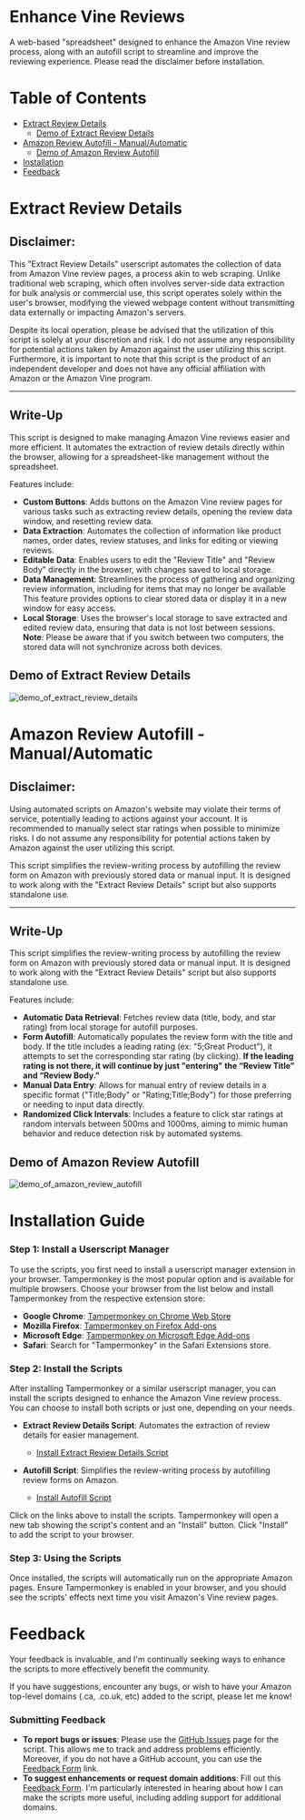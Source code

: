 
# Enhance Vine Reviews
A web-based "spreadsheet" designed to enhance the Amazon Vine review process, along with an autofill script to streamline and improve the reviewing experience. Please read the disclaimer before installation.

# Table of Contents
- [Extract Review Details](#extract-review-details)
    - [Demo of Extract Review Details](#demo-of-extract-review-details)
- [Amazon Review Autofill - Manual/Automatic](#amazon-review-autofill---manualautomatic)
  - [Demo of Amazon Review Autofill](#demo-of-amazon-review-autofill)
- [Installation](#installation-guide)
- [Feedback](#feedback)

# Extract Review Details

## Disclaimer:
This "Extract Review Details" userscript automates the collection of data from Amazon Vine review pages, a process akin to web scraping. Unlike traditional web scraping, which often involves server-side data extraction for bulk analysis or commercial use, this script operates solely within the user's browser, modifying the viewed webpage content without transmitting data externally or impacting Amazon's servers.

Despite its local operation, please be advised that the utilization of this script is solely at your discretion and risk. I do not assume any responsibility for potential actions taken by Amazon against the user utilizing this script. Furthermore, it is important to note that this script is the product of an independent developer and does not have any official affiliation with Amazon or the Amazon Vine program.

---
## Write-Up
This script is designed to make managing Amazon Vine reviews easier and more efficient. It automates the extraction of review details directly within the browser, allowing for a spreadsheet-like management without the spreadsheet. 

Features include:
- **Custom Buttons**: Adds buttons on the Amazon Vine review pages for various tasks such as extracting review details, opening the review data window, and resetting review data.
- **Data Extraction**: Automates the collection of information like product names, order dates, review statuses, and links for editing or viewing reviews.
- **Editable Data**: Enables users to edit the "Review Title" and "Review Body" directly in the browser, with changes saved to local storage.
- **Data Management**: Streamlines the process of gathering and organizing review information, including for items that may no longer be available This feature provides options to clear stored data or display it in a new window for easy access.
- **Local Storage**: Uses the browser's local storage to save extracted and edited review data, ensuring that data is not lost between sessions.     
  **Note**: Please be aware that if you switch between two computers, the stored data will not synchronize across both devices.

## Demo of Extract Review Details
![demo_of_extract_review_details](https://github.com/heminp16/Vine-Customization/assets/88010681/af35eace-57d2-4e75-b2d3-4f72033999f5)


# Amazon Review Autofill - Manual/Automatic

## Disclaimer:
Using automated scripts on Amazon's website may violate their terms of service, potentially leading to actions against your account. It is recommended to manually select star ratings when possible to minimize risks. I do not assume any responsibility for potential actions taken by Amazon against the user utilizing this script.

This script simplifies the review-writing process by autofilling the review form on Amazon with previously stored data or manual input. It is designed to work along with the "Extract Review Details" script but also supports standalone use.

---
## Write-Up
This script simplifies the review-writing process by autofilling the review form on Amazon with previously stored data or manual input. It is designed to work along with the "Extract Review Details" script but also supports standalone use.

Features include:
- **Automatic Data Retrieval**: Fetches review data (title, body, and star rating) from local storage for autofill purposes.
- **Form Autofill**: Automatically populates the review form with the title and body. If the title includes a leading rating (ex: "5;Great Product"), it attempts to set the corresponding star rating (by clicking). **If the leading rating is not there, it will continue by just "entering" the “Review Title” and “Review Body.”**
- **Manual Data Entry**: Allows for manual entry of review details in a specific format ("Title;Body" or "Rating;Title;Body") for those preferring or needing to input data directly.
- **Randomized Click Intervals**: Includes a feature to click star ratings at random intervals between 500ms and 1000ms, aiming to mimic human behavior and reduce detection risk by automated systems.

## Demo of Amazon Review Autofill
![demo_of_amazon_review_autofill](https://github.com/heminp16/Vine-Customization/assets/88010681/3c6ded91-5abe-4f6b-884f-3d1327ff83b2)
 

# Installation Guide
### Step 1: Install a Userscript Manager

To use the scripts, you first need to install a userscript manager extension in your browser. Tampermonkey is the most popular option and is available for multiple browsers. Choose your browser from the list below and install Tampermonkey from the respective extension store:

- **Google Chrome**: [Tampermonkey on Chrome Web Store](https://chrome.google.com/webstore/detail/tampermonkey/dhdgffkkebhmkfjojejmpbldmpobfkfo)
- **Mozilla Firefox**: [Tampermonkey on Firefox Add-ons](https://addons.mozilla.org/en-US/firefox/addon/tampermonkey/)
- **Microsoft Edge**: [Tampermonkey on Microsoft Edge Add-ons](https://microsoftedge.microsoft.com/addons/detail/tampermonkey/dhdgffkkebhmkfjojejmpbldmpobfkfo)
- **Safari**: Search for "Tampermonkey" in the Safari Extensions store.

### Step 2: Install the Scripts

After installing Tampermonkey or a similar userscript manager, you can install the scripts designed to enhance the Amazon Vine review process. You can choose to install both scripts or just one, depending on your needs.

- **Extract Review Details Script**: Automates the extraction of review details for easier management.
  - [Install Extract Review Details Script](https://github.com/heminp16/Vine-Customization/raw/main/extract-review-details.user.js)

- **Autofill Script**: Simplifies the review-writing process by autofilling review forms on Amazon.
  - [Install Autofill Script](https://github.com/heminp16/Vine-Customization/raw/main/review-autofill.user.js)

Click on the links above to install the scripts. Tampermonkey will open a new tab showing the script's content and an "Install" button. Click "Install" to add the script to your browser.

### Step 3: Using the Scripts

Once installed, the scripts will automatically run on the appropriate Amazon pages. Ensure Tampermonkey is enabled in your browser, and you should see the scripts' effects next time you visit Amazon's Vine review pages.

# Feedback
Your feedback is invaluable, and I'm continually seeking ways to enhance the scripts to more effectively benefit the community. 

If you have suggestions, encounter any bugs, or wish to have your Amazon top-level domains (.ca, .co.uk, etc) added to the script, please let me know!

### Submitting Feedback

- **To report bugs or issues**: Please use the [GitHub Issues](https://github.com/heminp16/Vine-Customization/issues) page for the script. This allows me to track and address problems efficiently. Moreover, if you do not have a GitHub account, you can use the [Feedback Form](https://forms.gle/7J7nEvBZXyYwCa5C8) link.
- **To suggest enhancements or request domain additions**: Fill out this [Feedback Form](https://forms.gle/7J7nEvBZXyYwCa5C8). I'm particularly interested in hearing about how I can make the scripts more useful, including adding support for additional domains.
